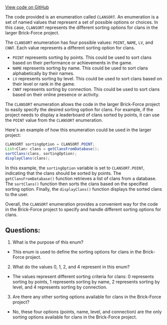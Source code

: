 [View code on GitHub](https://github.com/TieHaxJan/Brick-Force/Assembly-CSharp\CLANSORT.cs)

The code provided is an enumeration called `CLANSORT`. An enumeration is a set of named values that represent a set of possible options or choices. In this case, `CLANSORT` represents the different sorting options for clans in the larger Brick-Force project.

The `CLANSORT` enumeration has four possible values: `POINT`, `NAME`, `LV`, and `CNNT`. Each value represents a different sorting option for clans. 

- `POINT` represents sorting by points. This could be used to sort clans based on their performance or achievements in the game.
- `NAME` represents sorting by name. This could be used to sort clans alphabetically by their names.
- `LV` represents sorting by level. This could be used to sort clans based on their level or rank in the game.
- `CNNT` represents sorting by connection. This could be used to sort clans based on their online presence or activity.

The `CLANSORT` enumeration allows the code in the larger Brick-Force project to easily specify the desired sorting option for clans. For example, if the project needs to display a leaderboard of clans sorted by points, it can use the `POINT` value from the `CLANSORT` enumeration.

Here's an example of how this enumeration could be used in the larger project:

```java
CLANSORT sortingOption = CLANSORT.POINT;
List<Clan> clans = getClansFromDatabase();
sortClans(clans, sortingOption);
displayClans(clans);
```

In this example, the `sortingOption` variable is set to `CLANSORT.POINT`, indicating that the clans should be sorted by points. The `getClansFromDatabase()` function retrieves a list of clans from a database. The `sortClans()` function then sorts the clans based on the specified sorting option. Finally, the `displayClans()` function displays the sorted clans to the user.

Overall, the `CLANSORT` enumeration provides a convenient way for the code in the Brick-Force project to specify and handle different sorting options for clans.
## Questions: 
 1. What is the purpose of this enum? 
- This enum is used to define the sorting options for clans in the Brick-Force project. 

2. What do the values 0, 1, 2, and 4 represent in this enum? 
- The values represent different sorting criteria for clans: 0 represents sorting by points, 1 represents sorting by name, 2 represents sorting by level, and 4 represents sorting by connection.

3. Are there any other sorting options available for clans in the Brick-Force project? 
- No, these four options (points, name, level, and connection) are the only sorting options available for clans in the Brick-Force project.